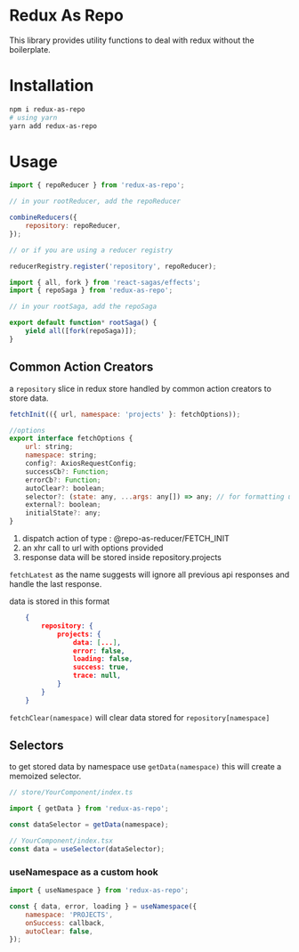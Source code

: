 # Redux As Repo

This library provides utility functions to deal with redux without the boilerplate.

# Installation

```sh
npm i redux-as-repo
# using yarn
yarn add redux-as-repo
```

# Usage

```js
import { repoReducer } from 'redux-as-repo';

// in your rootReducer, add the repoReducer

combineReducers({
	repository: repoReducer,
});

// or if you are using a reducer registry

reducerRegistry.register('repository', repoReducer);
```

```js
import { all, fork } from 'react-sagas/effects';
import { repoSaga } from 'redux-as-repo';

// in your rootSaga, add the repoSaga

export default function* rootSaga() {
	yield all([fork(repoSaga)]);
}
```

## Common Action Creators

a `repository` slice in redux store handled by common action creators to store data.

```javascript
fetchInit(({ url, namespace: 'projects' }: fetchOptions));

//options
export interface fetchOptions {
	url: string;
	namespace: string;
	config?: AxiosRequestConfig;
	successCb?: Function;
	errorCb?: Function;
	autoClear?: boolean;
	selector?: (state: any, ...args: any[]) => any; // for formatting urls based on redux store
	external?: boolean;
	initialState?: any;
}
```

1. dispatch action of type : @repo-as-reducer/FETCH_INIT
2. an xhr call to url with options provided
3. response data will be stored inside repository.projects

`fetchLatest` as the name suggests will ignore all previous api responses and handle the last response.

data is stored in this format

```json
    {
        repository: {
            projects: {
                data: [...],
                error: false,
                loading: false,
                success: true,
                trace: null,
            }
        }
    }
```

`fetchClear(namespace)` will clear data stored for `repository[namespace]`

## Selectors

to get stored data by namespace use `getData(namespace)`
this will create a memoized selector.

```js
// store/YourComponent/index.ts

import { getData } from 'redux-as-repo';

const dataSelector = getData(namespace);

// YourComponent/index.tsx
const data = useSelector(dataSelector);
```

### useNamespace as a custom hook

```js
import { useNamespace } from 'redux-as-repo';

const { data, error, loading } = useNamespace({
	namespace: 'PROJECTS',
	onSuccess: callback,
	autoClear: false,
});
```
